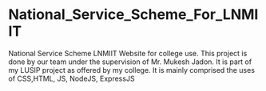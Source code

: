 # National_Service_Scheme_For_LNMIIT
National Service Scheme LNMIIT Website for college use. This project is done by our team under the supervision of Mr. Mukesh Jadon. It is part of my LUSIP project as offered by my college. It is mainly comprised the uses of CSS,HTML, JS, NodeJS, ExpressJS

